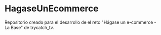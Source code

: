 # HagaseUnEcommerce
Repositorio creado para el desarrollo de el reto "Hágase un e-commerce - La Base" de  trycatch_tv.
